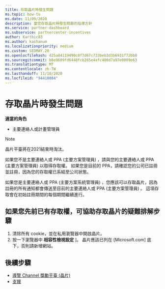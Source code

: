 ```yaml
---
title: 存取晶片時發生問題
ms.topic: how-to
ms.date: 11/09/2020
description: 當您存取晶片時發生問題的指導方針
ms.service: partner-dashboard
ms.subservice: partnercenter-incentives
author: Karthic83
ms.author: kashanum
ms.localizationpriority: medium
ms.custom: SEOMAY.20
ms.openlocfilehash: d25a04119490c0f7d67c733beb3d3b6931f72bb0
ms.sourcegitcommit: b8e9609fd6448fcb265e4afc480d7a97e8009e63
ms.translationtype: MT
ms.contentlocale: zh-TW
ms.lasthandoff: 11/10/2020
ms.locfileid: "94418084"
---
```

# <a name="trouble-accessing-chip"></a>存取晶片時發生問題

**適當的角色**

- 主要連絡人或計畫管理員

>[!NOTE]
>晶片平臺將在2021結束時淘汰。

如果您不是主要連絡人或 PPA (主要方案管理員) ，請與您的主要連絡人或 PPA (主要方案管理員) 以取得存取權。 如果您是目前的 PPA，請確認您的公司已註冊並註冊，因為您的存取權已系結至公司狀態。

如果您是主要連絡人或 PPA (主要方案系統管理員) ，您應該可以存取晶片，因為註冊的所有通知都會傳送至目前的主要連絡人或 PPA (主要方案管理員) 。 這項存取會在初始註冊期間的每個期間繼續進行。

## <a name="troubleshooting-steps-to-assist-with-accessing-chip-if-you-have-had-access-previously"></a>如果您先前已有存取權，可協助存取晶片的疑難排解步驟

1. 清除所有 cookie，並在私用瀏覽器中開啟晶片。
1. 按一下瀏覽器中 **相容性檢視設定** ]。 晶片應該已列在 [Microsoft.com] 底下，否則請新增網站。

## <a name="next-steps"></a>後續步驟

- [導覽 Channel 獎勵平臺 (晶片) ](chip-intro.md)
- [支援](report-problems-with-partner-center.md)